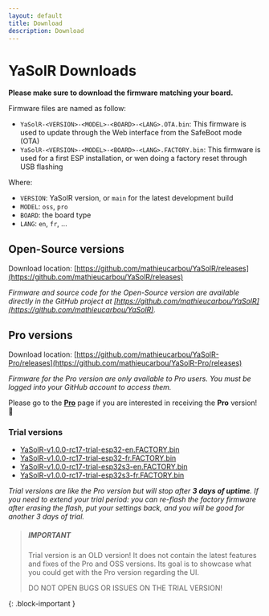 ```yaml
---
layout: default
title: Download
description: Download
---
```


# YaSolR Downloads

**Please make sure to download the firmware matching your board.**

Firmware files are named as follow:

- `YaSolR-<VERSION>-<MODEL>-<BOARD>-<LANG>.OTA.bin`: This firmware is used to update through the Web interface from the SafeBoot mode (OTA)
- `YaSolR-<VERSION>-<MODEL>-<BOARD>-<LANG>.FACTORY.bin`: This firmware is used for a first ESP installation, or wen doing a factory reset through USB flashing

Where:

- `VERSION`: YaSolR version, or `main` for the latest development build
- `MODEL`: `oss`, `pro`
- `BOARD`: the board type
- `LANG`: `en`, `fr`, ...

## Open-Source versions

Download location: [https://github.com/mathieucarbou/YaSolR/releases](https://github.com/mathieucarbou/YaSolR/releases)

_Firmware and source code for the Open-Source version are available directly in the GitHub project at [https://github.com/mathieucarbou/YaSolR](https://github.com/mathieucarbou/YaSolR)._

## Pro versions

Download location: [https://github.com/mathieucarbou/YaSolR-Pro/releases](https://github.com/mathieucarbou/YaSolR-Pro/releases)

_Firmware for the Pro version are only available to Pro users. You must be logged into your GitHub account to access them._

Please go to the **[Pro](pro)** page if you are interested in receiving the **Pro** version! 💪

### Trial versions

- [YaSolR-v1.0.0-rc17-trial-esp32-en.FACTORY.bin](/downloads/trials/YaSolR-v1.0.0-rc17-trial-esp32-en.FACTORY.bin)
- [YaSolR-v1.0.0-rc17-trial-esp32-fr.FACTORY.bin](/downloads/trials/YaSolR-v1.0.0-rc17-trial-esp32-fr.FACTORY.bin)
- [YaSolR-v1.0.0-rc17-trial-esp32s3-en.FACTORY.bin](/downloads/trials/YaSolR-v1.0.0-rc17-trial-esp32s3-en.FACTORY.bin)
- [YaSolR-v1.0.0-rc17-trial-esp32s3-fr.FACTORY.bin](/downloads/trials/YaSolR-v1.0.0-rc17-trial-esp32s3-fr.FACTORY.bin)

_Trial versions are like the Pro version but will stop after **3 days of uptime**._
_If you need to extend your trial period: you can re-flash the factory firmware after erasing the flash, put your settings back, and you will be good for another 3 days of trial._

> ##### IMPORTANT
>
> Trial version is an OLD version! It does not contain the latest features and fixes of the Pro and OSS versions.
> Its goal is to showcase what you could get with the Pro version regarding the UI.
>
>  DO NOT OPEN BUGS OR ISSUES ON THE TRIAL VERSION!
>
{: .block-important }
